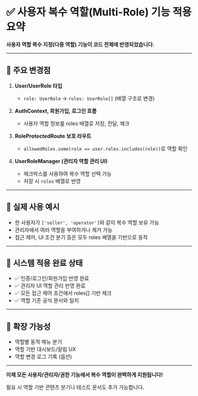 # ✅ 사용자 복수 역할(Multi-Role) 기능 적용 요약

**사용자 역할 복수 지정(다중 역할) 기능이 코드 전체에 반영되었습니다.**

---

## 🔧 주요 변경점

1. **User/UserRole 타입**
   - `role: UserRole` → `roles: UserRole[]` (배열 구조로 변경)

2. **AuthContext, 회원가입, 로그인 흐름**
   - 사용자 역할 정보를 roles 배열로 저장, 전달, 체크

3. **RoleProtectedRoute 보호 라우트**
   - `allowedRoles.some(role => user.roles.includes(role))`로 역할 확인

4. **UserRoleManager (관리자 역할 관리 UI)**
   - 체크박스를 사용하여 복수 역할 선택 가능
   - 저장 시 `roles` 배열로 반영

---

## 🧪 실제 사용 예시

- 한 사용자가 `['seller', 'operator']`와 같이 복수 역할 보유 가능
- 관리자에서 여러 역할을 부여하거나 제거 가능
- 접근 제어, UI 조건 분기 등은 모두 roles 배열을 기반으로 동작

---

## 🎯 시스템 적용 완료 상태

- ✅ 인증/로그인/회원가입 반영 완료
- ✅ 관리자 UI 역할 관리 반영 완료
- ✅ 모든 접근 제어 조건에서 roles[] 기반 체크
- ✅ 역할 기준 공식 문서와 일치

---

## 🔄 확장 가능성

- 역할별 동적 메뉴 분기
- 역할 기반 대시보드/알림 UX
- 역할 변경 로그 기록 (옵션)

---

**이제 모든 사용자/관리자/권한 기능에서 복수 역할이 완벽하게 지원됩니다!**

필요 시 역할 기반 콘텐츠 분기나 테스트 문서도 추가 가능합니다.
